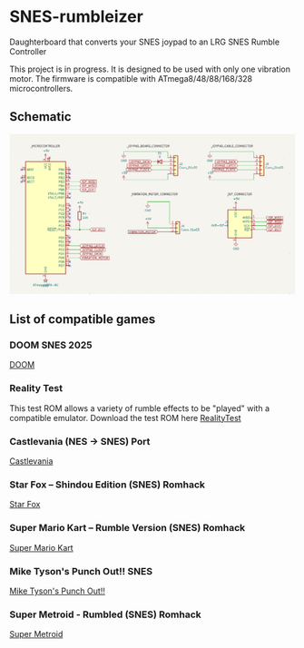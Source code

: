 # SNES-rumbleizer
Daughterboard that converts your SNES joypad to an LRG SNES Rumble Controller

This project is in progress. It is designed to be used with only one vibration motor. The firmware is compatible with ATmega8/48/88/168/328 microcontrollers.

## Schematic
![schematic](https://github.com/Kyuchumimo/SNES-rumbleizer/blob/main/schematics.png)

## List of compatible games

### DOOM SNES 2025
[DOOM](https://limitedrungames.com/collections/doom)
### Reality Test
This test ROM allows a variety of rumble effects to be "played" with a compatible emulator.
Download the test ROM here [RealityTest](https://github.com/LimitedRunGames-Tech/snes-rumble/raw/refs/heads/main/binaries/RT.SFC)
### Castlevania (NES -> SNES) Port
[Castlevania](https://archive.org/details/castlevania-snes/)
### Star Fox – Shindou Edition (SNES) Romhack
[Star Fox](https://romhackplaza.org/romhacks/star-fox-shindou-edition-snes/)
### Super Mario Kart – Rumble Version (SNES) Romhack
[Super Mario Kart](https://romhackplaza.org/romhacks/super-mario-kart-rumble-version-snes/)
### Mike Tyson's Punch Out!! SNES
[Mike Tyson's Punch Out!!](https://archive.org/details/mike-tysons-punch-out-snes_202508/)
### Super Metroid - Rumbled (SNES) Romhack
[Super Metroid](https://romhackplaza.org/romhacks/super-metroid-rumbled-snes/)
